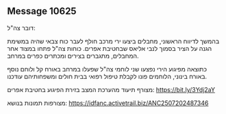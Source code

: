 ## Message 10625

דובר צה"ל:

בהמשך לדיווח הראשוני, מחבלים ביצעו ירי מרכב חולף לעבר כוח צבאי שהיה במשימת הגנה על הציר בסמוך לנבי אליאס שבחטיבת אפרים. 
כוחות צה"ל פתחו במצוד אחר המחבלים, מתגברים בצירים ומכתרים כפרים במרחב.

כתוצאה מפיגוע הירי נפצעו שני לוחמי צה"ל שפעלו במרחב באורח קל ולוחם נוסף באורח בינוני, הלוחמים פונו לקבלת טיפול רפואי בבית חולים ומשפחותיהם עודכנו.

מצורף תיעוד מהערכת המצב בזירת הפיגוע בחטיבת אפרים: https://bit.ly/3Ydj2aY

מצורפות תמונות בנושא: https://idfanc.activetrail.biz/ANC2507202487346

